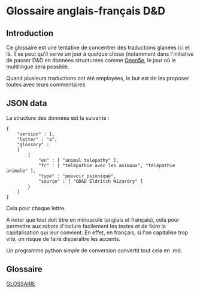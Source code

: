 # Glossaire anglais-français D&D

## Introduction

Ce glossaire est une tentative de concentrer des traductions glanées ici et là. Il se peut qu'il serve un jour à quelque chose (notamment dans l'initiative de passer D&D en données structurées comme [Open5e](https://github.com/open5e), le jour où le multilingue sera possible.

Quand plusieurs traductions ont été employées, le but est de les proposer toutes avec leurs commentaires.

## JSON data

La structure des données est la suivante :

```
{
    "version" : 1,
    "letter" : "a",
    "glossary" :
    [
        {
            "en" : [ "animal telepathy" ],
            "fr" : [ "télépathie avec les animaux", "télépathie animale" ],
            "type" : "pouvoir psionique",
            "source" : [ "OD&D Eldritch Wizardry" ]
        }
    ]
}
```

Cela pour chaque lettre.

A noter que tout doit être en minuscule (anglais et français), cela pour permettre aux robots d'inclure facilement les textes et de faire la capitalisation qui leur convient. En effet, en français, si l'on capitalise trop vite, on risque de faire disparaître les accents.

Un programme python simple de conversion convertit tout cela en .md.

## Glossaire

[GLOSSAIRE](GLOSSAIRE.md)

